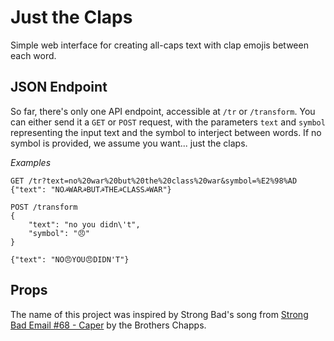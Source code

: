 Just the Claps
==============

Simple web interface for creating all-caps text with clap emojis between each word.

JSON Endpoint
-------------

So far, there's only one API endpoint, accessible at `/tr` or `/transform`. You can either send it a `GET` or `POST` request, with the parameters `text` and `symbol` representing the input text and the symbol to interject between words. If no symbol is provided, we assume you want... just the claps.

*Examples*

```
GET /tr?text=no%20war%20but%20the%20class%20war&symbol=%E2%98%AD
{"text": "NO☭WAR☭BUT☭THE☭CLASS☭WAR"}
```

```
POST /transform
{
	"text": "no you didn\'t",
	"symbol": "😠"
}

{"text": "NO😠YOU😠DIDN'T"}
```

Props
-----

The name of this project was inspired by Strong Bad's song from [Strong Bad Email #68 - Caper](https://www.youtube.com/watch?v=HBUP2jAPExU) by the Brothers Chapps.
